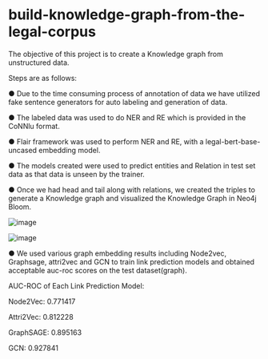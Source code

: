 # build-knowledge-graph-from-the-legal-corpus
The objective of this project is to create a Knowledge graph from unstructured data. 

Steps are as follows:

●	Due to the time consuming process of annotation of data we have utilized fake sentence generators for auto labeling and generation of data.

●	The labeled data was used to do NER and RE which is provided in the CoNNlu format.

●	Flair framework was used to perform NER and RE, with a legal-bert-base-uncased embedding model.

●	The models created were used to predict entities and Relation in test set data as that data is unseen by the trainer.

●	Once we had head and tail along with relations, we created the triples to generate a Knowledge graph and visualized the Knowledge Graph in Neo4j Bloom.

![image](https://user-images.githubusercontent.com/94585101/144887796-60af83fc-abeb-48bb-941c-a26caabad6d9.png)

![image](https://user-images.githubusercontent.com/94585101/144887888-dd7d235c-49ad-4484-9f04-114cba0ababc.png)

●	We used various graph embedding results including Node2vec, Graphsage, attri2vec and GCN to train link prediction models and obtained acceptable auc-roc scores on the test dataset(graph).

AUC-ROC of Each Link Prediction Model:	        

Node2Vec:	                      0.771417

Attri2Vec:	                      0.812228

GraphSAGE:                      0.895163

GCN:	                            0.927841

